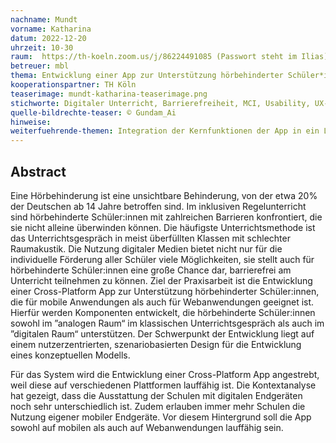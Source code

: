 ```yaml
---
nachname: Mundt
vorname: Katharina
datum: 2022-12-20
uhrzeit: 10-30
raum:  https://th-koeln.zoom.us/j/86224491085 (Passwort steht im Ilias) Präsentation
betreuer: mbl
thema: Entwicklung einer App zur Unterstützung hörbehinderter Schüler*innen im Unterricht
kooperationspartner: TH Köln
teaserimage: mundt-katharina-teaserimage.png
stichworte: Digitaler Unterricht, Barrierefreiheit, MCI, Usability, UX-Design, MERN-Stack
quelle-bildrechte-teaser: © Gundam_Ai
hinweise:
weiterfuehrende-themen: Integration der Kernfunktionen der App in ein Lernmanagementsystem wie zum Beispiel "moodle" | Integration spezieller Hörgeräte-Software in die App, die auf künstlicher Intelligenz ("Deep Learning") basiert. Mögliches Beispiel ist die Software der Forschungsgruppe "hearing4all"
---
```


## Abstract

Eine Hörbehinderung ist eine unsichtbare Behinderung, von der etwa 20% der Deutschen ab 14 Jahre betroffen sind. Im inklusiven Regelunterricht sind hörbehinderte Schüler:innen mit zahlreichen Barrieren konfrontiert, die sie nicht alleine überwinden können. Die häufigste Unterrichtsmethode ist das Unterrichtsgespräch in meist überfüllten Klassen mit schlechter Raumakustik. Die Nutzung digitaler Medien bietet nicht nur für die individuelle Förderung aller Schüler viele Möglichkeiten, sie stellt auch für hörbehinderte Schüler:innen eine große Chance dar, barrierefrei am Unterricht teilnehmen zu können. Ziel der Praxisarbeit ist die Entwicklung einer Cross-Platform App zur Unterstützung hörbehinderter Schüler:innen, die für mobile Anwendungen als auch für Webanwendungen geeignet ist. Hierfür werden Komponenten entwickelt, die hörbehinderte Schüler:innen sowohl im ”analogen Raum“ im klassischen Unterrichtsgespräch als auch im ”digitalen Raum“ unterstützen. Der Schwerpunkt der Entwicklung liegt auf einem nutzerzentrierten, szenariobasierten Design für die Entwicklung eines konzeptuellen Modells.

Für das System wird die Entwicklung einer Cross-Platform App angestrebt, weil diese auf verschiedenen Plattformen lauffähig ist. Die Kontextanalyse hat gezeigt, dass die Ausstattung der Schulen mit digitalen Endgeräten noch sehr unterschiedlich ist. Zudem erlauben immer mehr Schulen die Nutzung eigener mobiler Endgeräte. Vor diesem Hintergrund soll die App sowohl auf mobilen als auch auf Webanwendungen lauffähig sein.
